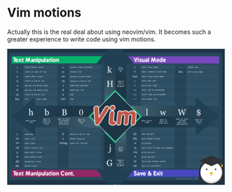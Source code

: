 # Vim motions

Actually this is the real deal about using neovim/vim. It becomes such a greater experience to write code using vim motions.

![Vim motions](imgs/vimcommands.png)
